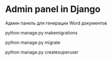 # Admin panel in Django
Админ панель для генерации Word документов


python manage.py makemigrations 

python manage.py migrate

python manage.py createsuperuser
